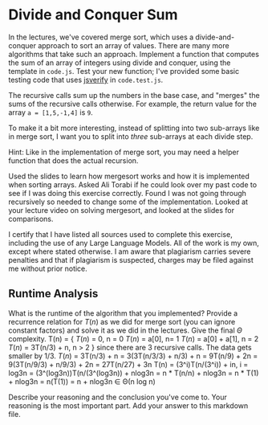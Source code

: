 
# Divide and Conquer Sum

In the lectures, we've covered merge sort, which uses a divide-and-conquer
approach to sort an array of values. There are many more algorithms that take
such an approach. Implement a function that computes the sum of an array of
integers using divide and conquer, using the template in `code.js`. Test your
new function; I've provided some basic testing code that uses
[jsverify](https://jsverify.github.io/) in `code.test.js`.

The recursive calls sum up the numbers in the base case, and "merges" the sums
of the recursive calls otherwise. For example, the return value for the array `a
= [1,5,-1,4]` is `9`.

To make it a bit more interesting, instead of splitting into two sub-arrays like
in merge sort, I want you to split into *three* sub-arrays at each divide step.

Hint: Like in the implementation of merge sort, you may need a helper function
that does the actual recursion.

Used the slides to learn how mergesort works and how it is implemented when sorting arrays. Asked Ali Torabi if he could look over my past code to see if I was doing this exercise correctly. Found I was not going through recursively so needed to change some of the implementation. Looked at your lecture video on solving mergesort, and looked at the slides for comparisons.

I certify that I have listed all sources used to complete this exercise, including the use of any Large Language Models. All of the work is my own, except where stated otherwise. I am aware that plagiarism carries severe penalties and that if plagiarism is suspected, charges may be filed against me without prior notice.

## Runtime Analysis

What is the runtime of the algorithm that you implemented? Provide a recurrence
relation for $T(n)$ as we did for merge sort (you can ignore constant factors)
and solve it as we did in the lectures. Give the final $\Theta$ complexity.
T(n) = {
$T(n)$ = 0, n = 0
$T(n)$ = a[0], n= 1
$T(n)$ = a[0] + a[1], n = 2
$T(n)$ = 3T(n/3) + n, n > 2 }
since there are 3 recursive calls. The data gets smaller by 1/3.
$T(n)$ = 3T(n/3) + n
       = 3(3T(n/3/3) + n/3) + n
       = 9T(n/9) + 2n
       = 9(3T(n/9/3) + n/9/3) + 2n
       = 27T(n/27) + 3n
T(n) = (3^i)T(n/(3^i)) + in, i = log3n
     = (3^(log3n))T(n/(3^(log3n)) + nlog3n
     = n * T(n/n) + nlog3n
     = n * T(1) + nlog3n
     = n(T(1)) = n + nlog3n ∈ Θ(n log n)

Describe your reasoning and the conclusion you've come to. Your reasoning is the
most important part. Add your answer to this markdown file.

